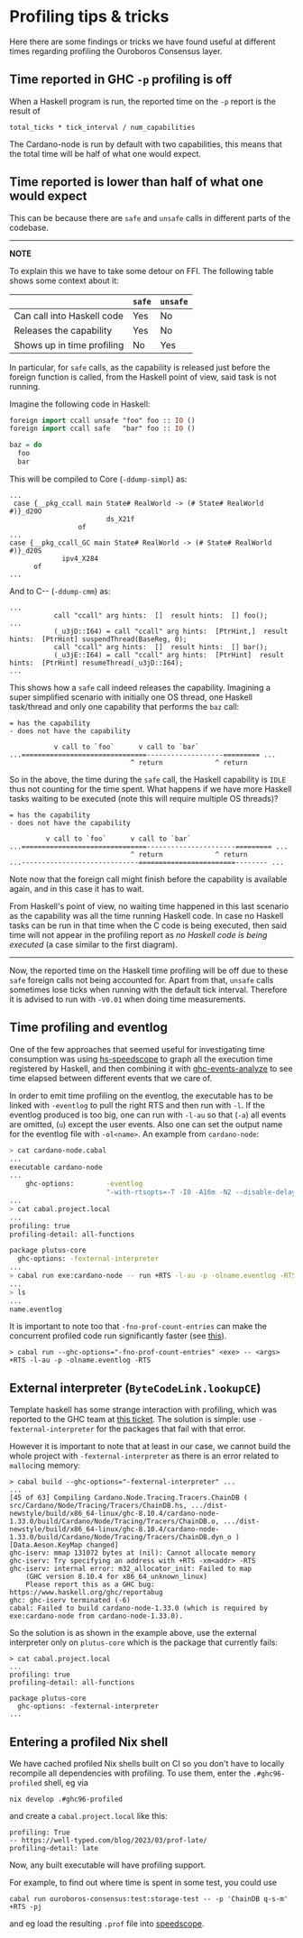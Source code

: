 # Profiling tips & tricks

Here there are some findings or tricks we have found useful at different times
regarding profiling the Ouroboros Consensus layer.

## Time reported in GHC `-p` profiling is off

When a Haskell program is run, the reported time on the `-p` report is the result of

    total_ticks * tick_interval / num_capabilities
    
The Cardano-node is run by default with two capabilities, this means that the
total time will be half of what one would expect.

## Time reported is lower than half of what one would expect

This can be because there are `safe` and `unsafe` calls in different parts of
the codebase.

--------------------------------------------------------------------------------
**NOTE**

To explain this we have to take some detour on FFI. The following table
shows some context about it:

|                            | `safe` | `unsafe` |
|----------------------------|--------|----------|
| Can call into Haskell code | Yes    | No       |
| Releases the capability    | Yes    | No       |
| Shows up in time profiling | No     | Yes      |

In particular, for `safe` calls, as the capability is released just before the
foreign function is called, from the Haskell point of view, said task is not
running. 

Imagine the following code in Haskell:

```haskell
foreign import ccall unsafe "foo" foo :: IO ()
foreign import ccall safe   "bar" foo :: IO ()

baz = do
  foo
  bar
```

This will be compiled to Core (`-ddump-simpl`) as:

```
...
 case {__pkg_ccall main State# RealWorld -> (# State# RealWorld #)}_d20O
                        ds_X21f
                 of
...
case {__pkg_ccall_GC main State# RealWorld -> (# State# RealWorld #)}_d20S
             ipv4_X284
      of
...
```

And to C-- (`-ddump-cmm`) as:

```
...
           call "ccall" arg hints:  []  result hints:  [] foo();
...
           (_u3jD::I64) = call "ccall" arg hints:  [PtrHint,]  result hints:  [PtrHint] suspendThread(BaseReg, 0);
           call "ccall" arg hints:  []  result hints:  [] bar();
           (_u3jE::I64) = call "ccall" arg hints:  [PtrHint]  result hints:  [PtrHint] resumeThread(_u3jD::I64);
...
```

This shows how a `safe` call indeed releases the capability. Imagining a super
simplified scenario with initially one OS thread, one Haskell task/thread and
only one capability that performs the `baz` call:

```
= has the capability
- does not have the capability

           v call to `foo`      v call to `bar`
...===============================-------------------========= ...
                              ^ return             ^ return
```

So in the above, the time during the `safe` call, the Haskell capability is
`IDLE` thus not counting for the time spent. What happens if we have more
Haskell tasks waiting to be executed (note this will require multiple OS
threads)?

```
= has the capability
- does not have the capability

         v call to `foo`      v call to `bar`
...===============================----------------------========= ...
                              ^ return             ^ return
...-----------------------------========================-------- ...
```

Note now that the foreign call might finish before the capability is available
again, and in this case it has to wait. 

From Haskell's point of view, no waiting time happened in this last scenario as
the capability was all the time running Haskell code. In case no Haskell tasks
can be run in that time when the C code is being executed, then said time will
not appear in the profiling report as _no Haskell code is being executed_ (a
case similar to the first diagram).

--------------------------------------------------------------------------------

Now, the reported time on the Haskell time profiling will be off due to these
`safe` foreign calls not being accounted for. Apart from that, `unsafe` calls
sometimes lose ticks when running with the default tick interval. Therefore it
is advised to run with `-V0.01` when doing time measurements.

## Time profiling and eventlog

One of the few approaches that seemed useful for investigating time consumption
was using [hs-speedscope](https://github.com/mpickering/hs-speedscope) to graph
all the execution time registered by Haskell, and then combining it with
[ghc-events-analyze](https://github.com/well-typed/ghc-events-analyze) to see
time elapsed between different events that we care of.

In order to emit time profiling on the eventlog, the executable has to be linked
with `-eventlog` to pull the right RTS and then run with `-l`. If the eventlog
produced is too big, one can run with `-l-au` so that (`-a`) all events are
omitted, (`u`) except the user events. Also one can set the output name for the
eventlog file with `-ol<name>`. An example from `cardano-node`:

```bash
> cat cardano-node.cabal
...
executable cardano-node
...
    ghc-options:        -eventlog
                        "-with-rtsopts=-T -I0 -A16m -N2 --disable-delayed-os-memory-return"
...
> cat cabal.project.local
...
profiling: true
profiling-detail: all-functions

package plutus-core
  ghc-options: -fexternal-interpreter
...
> cabal run exe:cardano-node -- run +RTS -l-au -p -olname.eventlog -RTS
...
> ls
...
name.eventlog
```

It is important to note too that `-fno-prof-count-entries` can make the
concurrent profiled code run significantly faster (see
[this](https://downloads.haskell.org/ghc/latest/docs/users_guide/profiling.html#profiling-parallel-and-concurrent-programs)).

```
> cabal run --ghc-options="-fno-prof-count-entries" <exe> -- <args> +RTS -l-au -p -olname.eventlog -RTS
```

## External interpreter (`ByteCodeLink.lookupCE`)

Template haskell has some strange interaction with profiling, which was reported
to the GHC team at [this
ticket](https://gitlab.haskell.org/ghc/ghc/-/issues/18320). The solution is
simple: use `-fexternal-interpreter` for the packages that fail with that error.

However it is important to note that at least in our case, we cannot build the whole project with `-fexternal-interpreter` as there is an error related to `malloc`ing memory:

```
> cabal build --ghc-options="-fexternal-interpreter" ...
...
[45 of 63] Compiling Cardano.Node.Tracing.Tracers.ChainDB ( src/Cardano/Node/Tracing/Tracers/ChainDB.hs, .../dist-newstyle/build/x86_64-linux/ghc-8.10.4/cardano-node-1.33.0/build/Cardano/Node/Tracing/Tracers/ChainDB.o, .../dist-newstyle/build/x86_64-linux/ghc-8.10.4/cardano-node-1.33.0/build/Cardano/Node/Tracing/Tracers/ChainDB.dyn_o ) [Data.Aeson.KeyMap changed]
ghc-iserv: mmap 131072 bytes at (nil): Cannot allocate memory
ghc-iserv: Try specifying an address with +RTS -xm<addr> -RTS
ghc-iserv: internal error: m32_allocator_init: Failed to map
    (GHC version 8.10.4 for x86_64_unknown_linux)
    Please report this as a GHC bug:  https://www.haskell.org/ghc/reportabug
ghc: ghc-iserv terminated (-6)
cabal: Failed to build cardano-node-1.33.0 (which is required by
exe:cardano-node from cardano-node-1.33.0).
```

So the solution is as shown in the example above, use the external interpreter
only on `plutus-core` which is the package that currently fails:

```
> cat cabal.project.local
...
profiling: true
profiling-detail: all-functions

package plutus-core
  ghc-options: -fexternal-interpreter
...
```

## Entering a profiled Nix shell

We have cached profiled Nix shells built on CI so you don't have to locally recompile all dependencies with profiling.
To use them, enter the `.#ghc96-profiled` shell, eg via
```shell
nix develop .#ghc96-profiled
```
and create a `cabal.project.local` like this:
```cabal
profiling: True
-- https://well-typed.com/blog/2023/03/prof-late/
profiling-detail: late
```
Now, any built executable will have profiling support.

For example, to find out where time is spent in some test, you could use
```shell
cabal run ouroboros-consensus:test:storage-test -- -p 'ChainDB q-s-m' +RTS -pj
```
and eg load the resulting `.prof` file into [speedscope](https://speedscope.app).
